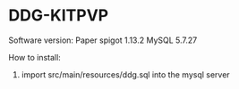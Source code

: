# DDG-KITPVP

Software version:
  Paper spigot 1.13.2
  MySQL 5.7.27
  
How to install:
1. import src/main/resources/ddg.sql into the mysql server
